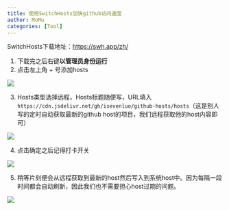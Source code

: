 ```yaml
---
title: 使用SwitchHosts加快github访问速度
author: MuMu
categories: [Tool]
---
```


SwitchHosts下载地址：https://swh.app/zh/

1. 下载完之后右键**以管理员身份运行**
2. 点击左上角 + 号添加hosts

![](https://cdn.jsdelivr.net/gh/piggy925/BlogAssets@main/uPic/Tools-1.png)

3. Hosts类型选择远程，Hosts标题随便写，URL填入 `https://cdn.jsdelivr.net/gh/isevenluo/github-hosts/hosts`（这是别人写的定时自动获取最新的github host的项目，我们远程获取他的host内容即可）

![](https://cdn.jsdelivr.net/gh/piggy925/BlogAssets@main/uPic/Tools-2.png)

4. 点击确定之后记得打卡开关

![](https://cdn.jsdelivr.net/gh/piggy925/BlogAssets@main/uPic/Tools-3.png)

5. 稍等片刻便会从远程获取到最新的host然后写入到系统host中。因为每隔一段时间都会自动刷新，因此我们也不需要担心host过期的问题。

![](https://cdn.jsdelivr.net/gh/piggy925/BlogAssets@main/uPic/Tools-4.png)

